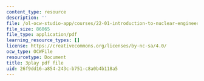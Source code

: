 ```yaml
---
content_type: resource
description: ''
file: /ol-ocw-studio-app/courses/22-01-introduction-to-nuclear-engineering-and-ionizing-radiation-fall-2016/26f9dd16a854243cb751c8a0b4b118a5_7LyvAVjQUR8.pdf
file_size: 86065
file_type: application/pdf
learning_resource_types: []
license: https://creativecommons.org/licenses/by-nc-sa/4.0/
ocw_type: OCWFile
resourcetype: Document
title: 3play pdf file
uid: 26f9dd16-a854-243c-b751-c8a0b4b118a5
---
```

